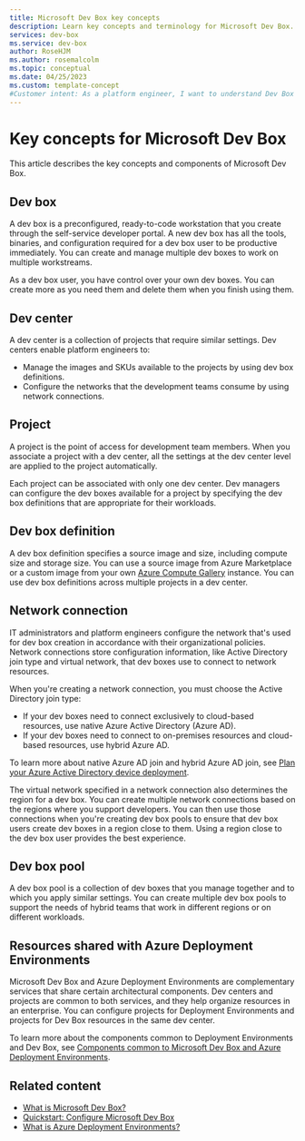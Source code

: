 ```yaml
---
title: Microsoft Dev Box key concepts
description: Learn key concepts and terminology for Microsoft Dev Box.
services: dev-box
ms.service: dev-box
author: RoseHJM
ms.author: rosemalcolm
ms.topic: conceptual
ms.date: 04/25/2023
ms.custom: template-concept
#Customer intent: As a platform engineer, I want to understand Dev Box concepts and terminology so that I can set up a Dev Box environment.
---
```


# Key concepts for Microsoft Dev Box 

This article describes the key concepts and components of Microsoft Dev Box.

## Dev box

A dev box is a preconfigured, ready-to-code workstation that you create through the self-service developer portal. A new dev box has all the tools, binaries, and configuration required for a dev box user to be productive immediately. You can create and manage multiple dev boxes to work on multiple workstreams.

As a dev box user, you have control over your own dev boxes. You can create more as you need them and delete them when you finish using them.

## Dev center

A dev center is a collection of projects that require similar settings. Dev centers enable platform engineers to:

- Manage the images and SKUs available to the projects by using dev box definitions.
- Configure the networks that the development teams consume by using network connections. 

## Project

A project is the point of access for development team members. When you associate a project with a dev center, all the settings at the dev center level are applied to the project automatically.

Each project can be associated with only one dev center. Dev managers can configure the dev boxes available for a project by specifying the dev box definitions that are appropriate for their workloads.

## Dev box definition

A dev box definition specifies a source image and size, including compute size and storage size. You can use a source image from Azure Marketplace or a custom image from your own [Azure Compute Gallery](./how-to-configure-azure-compute-gallery.md) instance. You can use dev box definitions across multiple projects in a dev center.

## Network connection

IT administrators and platform engineers configure the network that's used for dev box creation in accordance with their organizational policies. Network connections store configuration information, like Active Directory join type and virtual network, that dev boxes use to connect to network resources.

When you're creating a network connection, you must choose the Active Directory join type:

- If your dev boxes need to connect exclusively to cloud-based resources, use native Azure Active Directory (Azure AD).
- If your dev boxes need to connect to on-premises resources and cloud-based resources, use hybrid Azure AD.

To learn more about native Azure AD join and hybrid Azure AD join, see [Plan your Azure Active Directory device deployment](../active-directory/devices/plan-device-deployment.md).

The virtual network specified in a network connection also determines the region for a dev box. You can create multiple network connections based on the regions where you support developers. You can then use those connections when you're creating dev box pools to ensure that dev box users create dev boxes in a region close to them. Using a region close to the dev box user provides the best experience.

## Dev box pool

A dev box pool is a collection of dev boxes that you manage together and to which you apply similar settings. You can create multiple dev box pools to support the needs of hybrid teams that work in different regions or on different workloads.

## Resources shared with Azure Deployment Environments

Microsoft Dev Box and Azure Deployment Environments are complementary services that share certain architectural components. Dev centers and projects are common to both services, and they help organize resources in an enterprise. You can configure projects for Deployment Environments and projects for Dev Box resources in the same dev center. 

To learn more about the components common to Deployment Environments and Dev Box, see [Components common to Microsoft Dev Box and Azure Deployment Environments](concept-common-components.md).

## Related content

- [What is Microsoft Dev Box?](overview-what-is-microsoft-dev-box.md)
- [Quickstart: Configure Microsoft Dev Box](quickstart-configure-dev-box-service.md)
- [What is Azure Deployment Environments?](../deployment-environments/overview-what-is-azure-deployment-environments.md)

